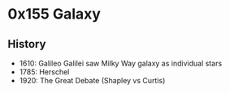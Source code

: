 # 0x155 Galaxy

## History

- 1610: Galileo Galilei saw Milky Way galaxy as individual stars
- 1785: Herschel
- 1920: The Great Debate (Shapley vs Curtis)

